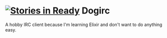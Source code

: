 [![Stories in Ready](https://badge.waffle.io/5thWall/dogirc.png?label=ready&title=Ready)](https://waffle.io/5thWall/dogirc)
Dogirc
======

A hobby IRC client because I'm learning Elixir and don't want to do anything easy.
